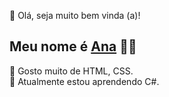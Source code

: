 👋 Olá, seja muito bem vinda (a)! 
## Meu nome é <a href="https://github.com/AnaProgramando">Ana</a> 👩‍💻
👀 Gosto muito de HTML, CSS.
<br>
🌱 Atualmente estou aprendendo C#.
